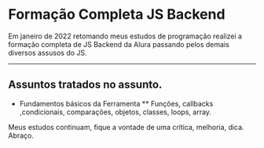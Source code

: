 # Formação Completa JS Backend 

Em janeiro de 2022 retomando meus estudos de programação realizei a formação completa de JS Backend da Alura passando pelos demais diversos assusos do JS. 

--- 

## Assuntos tratados no assunto. 
* Fundamentos básicos da Ferramenta 
  ** Funções, callbacks ,condicionais, comparações, objetos, classes, loops, array. 
  
  
Meus estudos continuam, fique a vontade de uma crítica, melhoria, dica. 
Abraço. 
